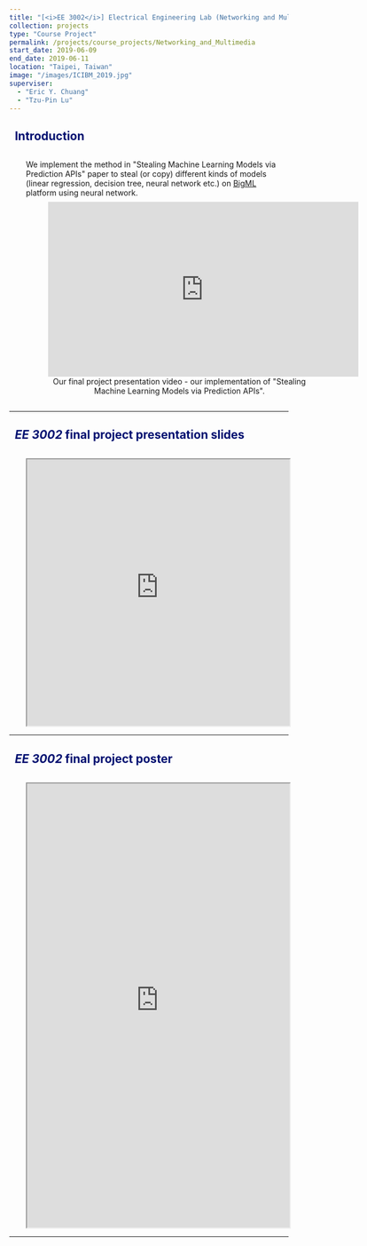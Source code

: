 ```yaml
---
title: "[<i>EE 3002</i>] Electrical Engineering Lab (Networking and Multimedia)"
collection: projects
type: "Course Project"
permalink: /projects/course_projects/Networking_and_Multimedia
start_date: 2019-06-09
end_date: 2019-06-11
location: "Taipei, Taiwan"
image: "/images/ICIBM_2019.jpg"
superviser:
  - "Eric Y. Chuang"
  - "Tzu-Pin Lu"
---
```


<h2 style="color: #000f70"> <i class="fas fa-dot-circle" style="font-size:18px;"></i> &nbsp;&nbsp;Introduction </h2>

<div style="margin-left: 30px">
  <p style="margin-top: 30px">
  We implement the method in "Stealing Machine Learning Models via Prediction APIs" paper to steal (or copy) different kinds of models (linear regression, decision tree, neural network etc.) on <a href="https://bigml.com/" target="_blank">BigML</a> platform using neural network.
  </p>
  <figure style="width: 100%; text-align: center; display: inline-block;margin-top:-6px">
    <iframe width="560" height="315" src="https://www.youtube.com/embed/qnmovkiNusw" frameborder="0" allow="accelerometer; autoplay; clipboard-write; encrypted-media; gyroscope; picture-in-picture" allowfullscreen></iframe>   
    <figcaption style="text-align: center;">Our final project presentation video - our implementation of "Stealing Machine Learning Models via Prediction APIs".
    </figcaption>
  </figure>
</div>

---

<h2 style="color: #000f70"> <i class="fas fa-dot-circle" style="font-size:18px;"></i> &nbsp;&nbsp;<i>EE 3002</i> final project presentation slides </h2>

<div style="margin-left: 30px">
  <p style="margin-top: 30px">
  </p>

<iframe src="https://storage.googleapis.com/kuanhao.nctu.me/Projects/Networking%20and%20Multimedia%20Lab/final_demo.pdf" width="100%" height="480"></iframe>
</div>

---

<h2 style="color: #000f70"> <i class="fas fa-dot-circle" style="font-size:18px;"></i> &nbsp;&nbsp;<i>EE 3002</i> final project poster </h2>

<div style="margin-left: 30px">
  <p style="margin-top: 30px">
  </p>
<iframe src="https://storage.googleapis.com/kuanhao.nctu.me/Projects/Networking%20and%20Multimedia%20Lab/poster.pdf" width="100%" height="800"></iframe>

</div>

---

